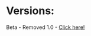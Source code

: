 # Versions:
Beta - Removed
1.0 - <a href="https://notblocked.github.io/index/1.0.html">Click here!</a>

